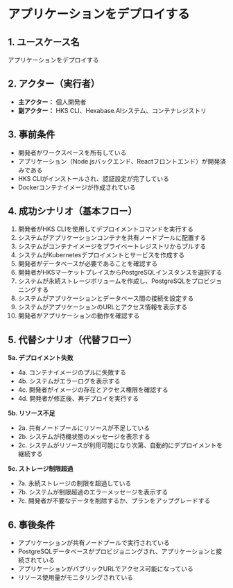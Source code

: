 # アプリケーションをデプロイする

## 1. ユースケース名
アプリケーションをデプロイする

## 2. アクター（実行者）
- **主アクター：** 個人開発者
- **副アクター：** HKS CLI、Hexabase.AIシステム、コンテナレジストリ

## 3. 事前条件
- 開発者がワークスペースを所有している
- アプリケーション（Node.jsバックエンド、Reactフロントエンド）が開発済みである
- HKS CLIがインストールされ、認証設定が完了している
- Dockerコンテナイメージが作成されている

## 4. 成功シナリオ（基本フロー）
1. 開発者がHKS CLIを使用してデプロイメントコマンドを実行する
2. システムがアプリケーションコンテナを共有ノードプールに配置する
3. システムがコンテナイメージをプライベートレジストリからプルする
4. システムがKubernetesデプロイメントとサービスを作成する
5. 開発者がデータベースが必要であることを確認する
6. 開発者がHKSマーケットプレイスからPostgreSQLインスタンスを選択する
7. システムが永続ストレージボリュームを作成し、PostgreSQLをプロビジョニングする
8. システムがアプリケーションとデータベース間の接続を設定する
9. システムがアプリケーションのURLとアクセス情報を表示する
10. 開発者がアプリケーションの動作を確認する

## 5. 代替シナリオ（代替フロー）
**5a. デプロイメント失敗**
- 4a. コンテナイメージのプルに失敗する
- 4b. システムがエラーログを表示する
- 4c. 開発者がイメージの存在とアクセス権限を確認する
- 4d. 開発者が修正後、再デプロイを実行する

**5b. リソース不足**
- 2a. 共有ノードプールにリソースが不足している
- 2b. システムが待機状態のメッセージを表示する
- 2c. システムがリソースが利用可能になり次第、自動的にデプロイメントを継続する

**5c. ストレージ制限超過**
- 7a. 永続ストレージの制限を超過している
- 7b. システムが制限超過のエラーメッセージを表示する
- 7c. 開発者が不要なデータを削除するか、プランをアップグレードする

## 6. 事後条件
- アプリケーションが共有ノードプールで実行されている
- PostgreSQLデータベースがプロビジョニングされ、アプリケーションと接続されている
- アプリケーションがパブリックURLでアクセス可能になっている
- リソース使用量がモニタリングされている 